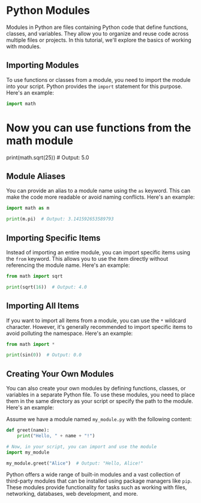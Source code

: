 # Python Modules

Modules in Python are files containing Python code that define functions, classes, and variables. They allow you to organize and reuse code across multiple files or projects. In this tutorial, we'll explore the basics of working with modules.

## Importing Modules

To use functions or classes from a module, you need to import the module into your script. Python provides the `import` statement for this purpose. Here's an example:

```python
import math
```
# Now you can use functions from the math module
print(math.sqrt(25))  # Output: 5.0

## Module Aliases

You can provide an alias to a module name using the `as` keyword. This can make the code more readable or avoid naming conflicts. Here's an example:

```python
import math as m

print(m.pi)  # Output: 3.141592653589793
```
## Importing Specific Items

Instead of importing an entire module, you can import specific items using the `from` keyword. This allows you to use the item directly without referencing the module name. Here's an example:

```python
from math import sqrt

print(sqrt(16))  # Output: 4.0
```
## Importing All Items

If you want to import all items from a module, you can use the `*` wildcard character. However, it's generally recommended to import specific items to avoid polluting the namespace. Here's an example:

```python
from math import *

print(sin(0))  # Output: 0.0
```
## Creating Your Own Modules

You can also create your own modules by defining functions, classes, or variables in a separate Python file. To use these modules, you need to place them in the same directory as your script or specify the path to the module. Here's an example:

Assume we have a module named `my_module.py` with the following content:

```python
def greet(name):
    print("Hello, " + name + "!")

# Now, in your script, you can import and use the module
import my_module

my_module.greet("Alice")  # Output: "Hello, Alice!"
```
Python offers a wide range of built-in modules and a vast collection of third-party modules that can be installed using package managers like `pip`. These modules provide functionality for tasks such as working with files, networking, databases, web development, and more.

